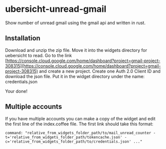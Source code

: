 # ubersicht-unread-gmail
Show number of unread gmail using the gmail api and written in rust.

## Installation
Download and unzip the zip file.
Move it into the widgets directory for uebersicht to read.
Go to the link [https://console.cloud.google.com/home/dashboard?project=gmail-project-308315](https://console.cloud.google.com/home/dashboard?project=gmail-project-308315) and create a new project. Create one Auth 2.0 Client ID and download the json file. Put it in the widget directory under the name: credentials.json

Your done!

## Multiple accounts
If you have multiple accounts you can make a copy of the widget and edit the first line of the index.coffee file.
The first link should take this format:
```
command: "relative_from_widgets_folder_path/to/mail_unread_counter -t='relative_from_widgets_folder_path/tokencache.json' -c='relative_from_widgets_folder_path/to/credentials.json' ..."
```
